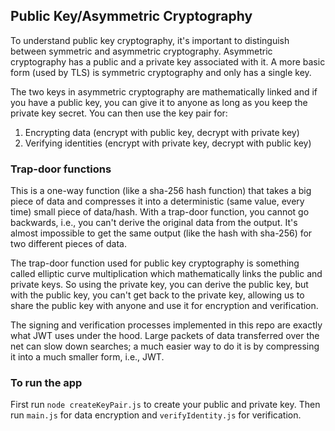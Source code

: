 ## Public Key/Asymmetric Cryptography

To understand public key cryptography, it's important to distinguish between symmetric and asymmetric cryptography. Asymmetric cryptography has a public and a private key associated with it. A more basic form (used by TLS) is symmetric cryptography and only has a single key.

The two keys in asymmetric cryptography are mathematically linked and if you have a public key, you can give it to anyone as long as you keep the private key secret. You can then use the key pair for:

1. Encrypting data (encrypt with public key, decrypt with private key)
2. Verifying identities (encrypt with private key, decrypt with public key)

### Trap-door functions

This is a one-way function (like a sha-256 hash function) that takes a big piece of data and compresses it into a deterministic (same value, every time) small piece of data/hash. With a trap-door function, you cannot go backwards, i.e., you can't derive the original data from the output. It's almost impossible to get the same output (like the hash with sha-256) for two different pieces of data.

The trap-door function used for public key cryptography is something called elliptic curve multiplication which mathematically links the public and private keys. So using the private key, you can derive the public key, but with the public key, you can't get back to the private key, allowing us to share the public key with anyone and use it for encryption and verification.

The signing and verification processes implemented in this repo are exactly what JWT uses under the hood. Large packets of data transferred over the net can slow down searches; a much easier way to do it is by compressing it into a much smaller form, i.e., JWT.

### To run the app

First run `node createKeyPair.js` to create your public and private key. Then run `main.js` for data encryption and `verifyIdentity.js` for verification.
